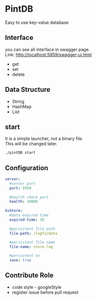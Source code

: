 # PintDB
Easy to use key-value database

## Interface
you can see all interface in swagger page.<br>
Link: [http://localhost:5959/swagger-ui.html](http://localhost:5959/swagger-ui.html)

- get
- set
- delete

## Data Structure
- String
- HashMap
- List

## start
It is a simple launcher, not a binary file.<br>
This will be changed later.

```bash
./pintDB start
```

## Configuration
```yaml
server:
  #server port
  port: 5959 
  
  #health check port
  health: 10000
  
kvStore:
  #data expired time
  expired-time: 30 
  
  #persistent file path
  file-path: /logfs/data
  
  #persistent file name 
  file-name: store.log 

  #persistent on
  save: true
```

## Contribute Role
- code style - googleStyle
- register issue before pull request
